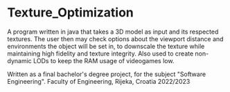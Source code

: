 # Texture_Optimization
 A program written in java that takes a 3D model as input and its respected textures. The user then may check options about the viewport distance and environments the object will be set in, to downscale the texture while maintaining high fidelity and texture integrity. Also used to create non-dynamic LODs to keep the RAM usage of videogames low.

Written as a final bachelor's degree project, for the subject "Software Engineering".
Faculty of Engineering, Rijeka, Croatia 2022/2023
